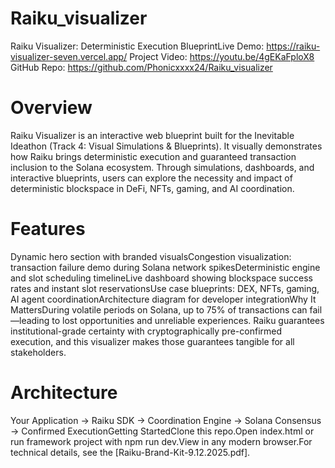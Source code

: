 # Raiku_visualizer
Raiku Visualizer: Deterministic Execution BlueprintLive Demo: https://raiku-visualizer-seven.vercel.app/
Project Video: https://youtu.be/4gEKaFploX8
GitHub Repo: https://github.com/Phonicxxxx24/Raiku_visualizer
# Overview
Raiku Visualizer is an interactive web blueprint built for the Inevitable Ideathon (Track 4: Visual Simulations & Blueprints). It visually demonstrates how Raiku brings deterministic execution and guaranteed transaction inclusion to the Solana ecosystem. Through simulations, dashboards, and interactive blueprints, users can explore the necessity and impact of deterministic blockspace in DeFi, NFTs, gaming, and AI coordination.
# Features
Dynamic hero section with branded visualsCongestion visualization: transaction failure demo during Solana network spikesDeterministic engine and slot scheduling timelineLive dashboard showing blockspace success rates and instant slot reservationsUse case blueprints: DEX, NFTs, gaming, AI agent coordinationArchitecture diagram for developer integrationWhy It MattersDuring volatile periods on Solana, up to 75% of transactions can fail—leading to lost opportunities and unreliable experiences. Raiku guarantees institutional-grade certainty with cryptographically pre-confirmed execution, and this visualizer makes those guarantees tangible for all stakeholders.
# Architecture
Your Application → Raiku SDK → Coordination Engine → Solana Consensus → Confirmed ExecutionGetting StartedClone this repo.Open index.html or run framework project with npm run dev.View in any modern browser.For technical details, see the [Raiku-Brand-Kit-9.12.2025.pdf].
